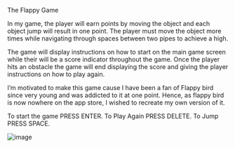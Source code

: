 The Flappy Game

In my game, the player will earn points by moving the object and each object jump will result in one point. The player must move the object more times while navigating through spaces between two pipes to achieve a high.

The game will display instructions on how to start on the main game screen while their will be a score indicator throughout the game. Once the player hits an obstacle the game will end displaying the score and giving the player instructions on how to play again.

I’m motivated to make this game cause I have been a fan of Flappy bird since very young and was addicted to it at one point. Hence, as flappy bird is now nowhere on the app store, I wished to recreate my own version of it.

To start the game PRESS ENTER. To Play Again PRESS DELETE. To Jump PRESS SPACE.

![image](https://user-images.githubusercontent.com/55031761/166623910-15f4d73f-2e0e-4231-a58b-07368e5363b9.png)

